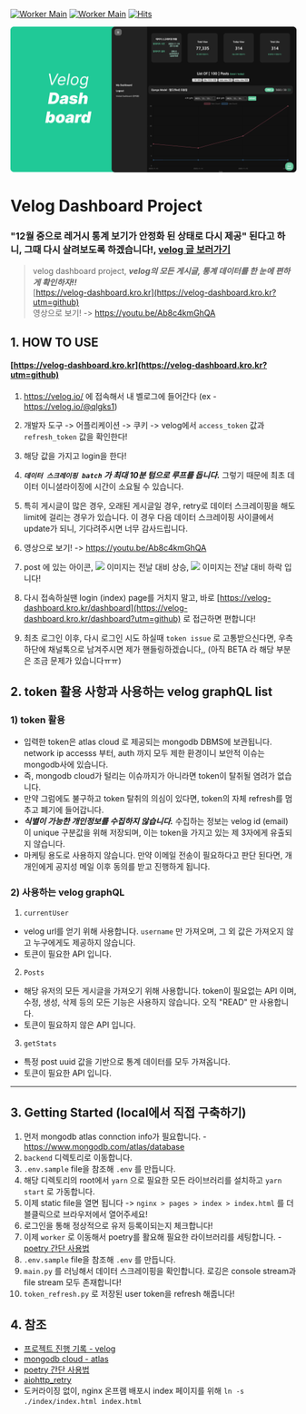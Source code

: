 [![Worker Main](https://github.com/Check-Data-Out/velog-dashboard/actions/workflows/worker_main.yaml/badge.svg?branch=main)](https://github.com/Check-Data-Out/velog-dashboard/actions/workflows/worker_main.yaml)
[![Worker Main](https://github.com/Check-Data-Out/velog-dashboard/actions/workflows/worker_token_refresh.yaml/badge.svg?branch=main)](https://github.com/Check-Data-Out/velog-dashboard/actions/workflows/worker_token_refresh.yaml)
[![Hits](https://hits.seeyoufarm.com/api/count/incr/badge.svg?url=https%3A%2F%2Fgithub.com%2Fcheck-Data-Out%2Fvelog-dashboard&count_bg=%2379C83D&title_bg=%23555555&icon=vagrant.svg&icon_color=%23E7E7E7&title=hits&edge_flat=false)](https://hits.seeyoufarm.com)

![](./nginx/pages/imgs/velog-dashboard-thumnail.png)

# Velog Dashboard Project

### "12월 중으로 레거시 통계 보기가 안정화 된 상태로 다시 제공" 된다고 하니, 그때 다시 살려보도록 하겠습니다!, [velog 글 보러가기](https://velog.io/@qlgks1/velog-dashboard-%EC%A0%9C%EC%9E%91%EA%B8%B0-3-frontend-1%EC%B0%A8-user-flow-test#12%EC%9B%94-%EC%A4%91%EC%9C%BC%EB%A1%9C-%EB%A0%88%EA%B1%B0%EC%8B%9C-%ED%86%B5%EA%B3%84-%EB%B3%B4%EA%B8%B0%EA%B0%80-%EC%95%88%EC%A0%95%ED%99%94-%EB%90%9C-%EC%83%81%ED%83%9C%EB%A1%9C-%EB%8B%A4%EC%8B%9C-%EC%A0%9C%EA%B3%B5-%EB%90%9C%EB%8B%A4%EA%B3%A0-%ED%95%98%EB%8B%88-%EA%B7%B8%EB%95%8C-%EB%8B%A4%EC%8B%9C-%EC%82%B4%EB%A0%A4%EB%B3%B4%EB%8F%84%EB%A1%9D-%ED%95%98%EA%B2%A0%EC%8A%B5%EB%8B%88%EB%8B%A4-%EC%95%84%EB%9E%98%EB%8A%94-%EC%98%88%EC%A0%95%EB%90%9C-%EC%9B%90%EB%9E%98-%EA%B8%80%EC%9E%85%EB%8B%88%EB%8B%A4--%EC%95%84%EC%89%AC%EC%9A%B4%EB%8C%80%EB%A1%9C-%EC%98%AC%EB%A0%A4%EB%B4%85%EB%8B%88%EB%8B%A4)


> velog dashboard project, **_velog의 모든 게시글, 통계 데이터를 한 눈에 편하게 확인하자!!_** <br/> 
> [https://velog-dashboard.kro.kr](https://velog-dashboard.kro.kr?utm=github) <br/>
> 영상으로 보기! -> https://youtu.be/Ab8c4kmGhQA

## 1. HOW TO USE

#### [https://velog-dashboard.kro.kr](https://velog-dashboard.kro.kr?utm=github)

1. https://velog.io/ 에 접속해서 내 벨로그에 들어간다 (ex - https://velog.io/@qlgks1)

2. 개발자 도구 -> 어플리케이션 -> 쿠키 -> velog에서 `access_token` 값과 `refresh_token` 값을 확인한다!

3. 해당 값을 가지고 login을 한다!

4. ***`데이터 스크레이핑 batch` 가 최대 10분 텀으로 루프를 돕니다.*** 그렇기 때문에 최초 데이터 이니셜라이징에 시간이 소요될 수 있습니다.

5. 특히 게시글이 많은 경우, 오래된 게시글일 경우, retry로 데이터 스크레이핑을 해도 limit에 걸리는 경우가 있습니다. 이 경우 다음 데이터 스크레이핑 사이클에서 update가 되니, 기다려주시면 너무 감사드립니다.

6. 영상으로 보기! -> https://youtu.be/Ab8c4kmGhQA

7. post 에 있는 아이콘, ![](https://img.icons8.com/external-royyan-wijaya-detailed-outline-royyan-wijaya/24/20c997/external-eyes-interface-royyan-wijaya-detailed-outline-royyan-wijaya.png) 이미지는 전날 대비 상승, ![](https://img.icons8.com/material-sharp/24/F25081/sleepy-eyes.png) 이미지는 전날 대비 하락 입니다!

8. 다시 접속하실땐 login (index) page를 거치지 말고, 바로 [https://velog-dashboard.kro.kr/dashboard](https://velog-dashboard.kro.kr/dashboard?utm=github) 로 접근하면 편합니다!

9. 최초 로그인 이후, 다시 로그인 시도 하실때 `token issue` 로 고통받으신다면, 우측 하단에 채널톡으로 남겨주시면 제가 핸들링하겠습니다,, (아직 BETA 라 해당 부분은 조금 문제가 있습니다ㅠㅠ)

## 2. token 활용 사항과 사용하는 velog graphQL list

### 1) token 활용

- 입력한 token은 atlas cloud 로 제공되는 mongodb DBMS에 보관됩니다. network ip accesss 부터, auth 까지 모두 제한 환경이니 보안적 이슈는 mongodb사에 있습니다.
- 즉, mongodb cloud가 털리는 이슈까지가 아니라면 token이 탈취될 염려가 없습니다.
- 만약 그럼에도 불구하고 token 탈취의 의심이 있다면, token의 자체 refresh를 멈추고 폐기에 들어갑니다.
- **_식별이 가능한 개인정보를 수집하지 않습니다._** 수집하는 정보는 velog id (email) 이 unique 구분값을 위해 저장되며, 이는 token을 가지고 있는 제 3자에게 유출되지 않습니다.
- 마케팅 용도로 사용하지 않습니다. 만약 이메일 전송이 필요하다고 판단 된다면, 개개인에게 공지성 메일 이후 동의를 받고 진행하게 됩니다.

### 2) 사용하는 velog graphQL

1. `currentUser`

- velog url를 얻기 위해 사용합니다. `username` 만 가져오며, 그 외 값은 가져오지 않고 누구에게도 제공하지 않습니다.
- 토큰이 필요한 API 입니다.

2. `Posts`

- 해당 유저의 모든 게시글을 가져오기 위해 사용합니다. token이 필요없는 API 이며, 수정, 생성, 삭제 등의 모든 기능은 사용하지 않습니다. 오직 "READ" 만 사용합니다.
- 토큰이 필요하지 않은 API 입니다.

3. `getStats`

- 특정 post uuid 값을 기반으로 통계 데이터를 모두 가져옵니다.
- 토큰이 필요한 API 입니다.

---

## 3. Getting Started (local에서 직접 구축하기)

1. 먼저 mongodb atlas connction info가 필요합니다. - https://www.mongodb.com/atlas/database
2. `backend` 디렉토리로 이동합니다.
3. `.env.sample` file을 참조해 `.env` 를 만듭니다.
4. 해당 디렉토리의 root에서 `yarn` 으로 필요한 모든 라이브러리를 설치하고 `yarn start` 로 가동합니다.
5. 이제 static file을 열면 됩니다 -> `nginx > pages > index > index.html` 를 더블클릭으로 브라우저에서 열어주세요!
6. 로그인을 통해 정상적으로 유저 등록이되는지 체크합니다!
7. 이제 `worker` 로 이동해서 poetry를 활요해 필요한 라이브러리를 세팅합니다. - [poetry 간단 사용법](https://velog.io/@qlgks1/python-poetry-%EC%84%A4%EC%B9%98%EB%B6%80%ED%84%B0-project-initializing-%ED%99%9C%EC%9A%A9%ED%95%98%EA%B8%B0)
8. `.env.sample` file을 참조해 `.env` 를 만듭니다.
9. `main.py` 를 러닝해서 데이터 스크레이핑을 확인합니다. 로깅은 console stream과 file stream 모두 존재합니다!
10. `token_refresh.py` 로 저장된 user token을 refresh 해줍니다!

## 4. 참조

- [프로젝트 진행 기록 - velog](https://velog.io/@qlgks1/velog-dashboard-%EC%A0%9C%EC%9E%91%EA%B8%B0-%EB%B2%A8%EB%A1%9C%EA%B7%B8-%ED%86%B5%EA%B3%84%EB%A5%BC-%ED%8E%B8%ED%95%98%EA%B2%8C-%EB%B3%B4%EA%B3%A0-%EC%8B%B6%EC%96%B4%EC%9A%94-%E3%85%A0)
- [mongodb cloud - atlas](https://www.mongodb.com/atlas/database)
- [poetry 간단 사용법](https://velog.io/@qlgks1/python-poetry-%EC%84%A4%EC%B9%98%EB%B6%80%ED%84%B0-project-initializing-%ED%99%9C%EC%9A%A9%ED%95%98%EA%B8%B0)
- [aiohttp_retry](https://github.com/inyutin/aiohttp_retry)
- 도커라이징 없이, nginx 온프램 배포시 index 페이지를 위해 `ln -s ./index/index.html index.html`
